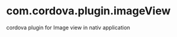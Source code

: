 com.cordova.plugin.imageView
============================

cordova plugin for Image view in nativ application
